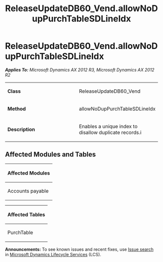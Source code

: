 ﻿---
title: ReleaseUpdateDB60_Vend.allowNoDupPurchTableSDLineIdx
TOCTitle: ReleaseUpdateDB60_Vend.allowNoDupPurchTableSDLineIdx
ms:assetid: a2c0eb7b-e03a-fbfb-5d1d-49e2bb074c43
ms:mtpsurl: https://msdn.microsoft.com/en-us/library/JJ736776(v=AX.60)
ms:contentKeyID: 49710208
ms.date: 05/18/2015
mtps_version: v=AX.60
---

# ReleaseUpdateDB60\_Vend.allowNoDupPurchTableSDLineIdx 


_**Applies To:** Microsoft Dynamics AX 2012 R3, Microsoft Dynamics AX 2012 R2_

<table>
<colgroup>
<col style="width: 50%" />
<col style="width: 50%" />
</colgroup>
<tbody>
<tr class="odd">
<td><p><strong>Class</strong></p></td>
<td><p>ReleaseUpdateDB60_Vend</p></td>
</tr>
<tr class="even">
<td><p><strong>Method</strong></p></td>
<td><p>allowNoDupPurchTableSDLineIdx</p></td>
</tr>
<tr class="odd">
<td><p><strong>Description</strong></p></td>
<td><p>Enables a unique index to disallow duplicate records.i</p></td>
</tr>
</tbody>
</table>


## Affected Modules and Tables

<table>
<colgroup>
<col style="width: 100%" />
</colgroup>
<thead>
<tr class="header">
<th><p>Affected Modules</p></th>
</tr>
</thead>
<tbody>
<tr class="odd">
<td><p>Accounts payable</p></td>
</tr>
</tbody>
</table>


<table>
<colgroup>
<col style="width: 100%" />
</colgroup>
<thead>
<tr class="header">
<th><p>Affected Tables</p></th>
</tr>
</thead>
<tbody>
<tr class="odd">
<td><p>PurchTable</p></td>
</tr>
</tbody>
</table>

  
**Announcements:** To see known issues and recent fixes, use [Issue search](http://go.microsoft.com/fwlink/?linkid=389258) in [Microsoft Dynamics Lifecycle Services](http://go.microsoft.com/fwlink/?linkid=306505) (LCS).

